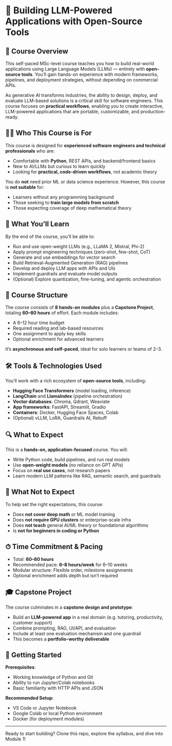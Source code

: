 # 🧠 Building LLM-Powered Applications with Open-Source Tools

## 📘 Course Overview

This self-paced MSc-level course teaches you how to build real-world applications using Large Language Models (LLMs) — entirely with **open-source tools**. You’ll gain hands-on experience with modern frameworks, pipelines, and deployment strategies, without depending on commercial APIs.

As generative AI transforms industries, the ability to design, deploy, and evaluate LLM-based solutions is a critical skill for software engineers. This course focuses on **practical workflows**, enabling you to create interactive, LLM-powered applications that are portable, customizable, and production-ready.

## 👨‍💻 Who This Course is For

This course is designed for **experienced software engineers and technical professionals** who are:

- Comfortable with **Python**, REST APIs, and backend/frontend basics
- New to AI/LLMs but curious to learn quickly
- Looking for **practical, code-driven workflows**, not academic theory

You do **not** need prior ML or data science experience. However, this course is **not suitable** for:
- Learners without any programming background
- Those seeking to **train large models from scratch**
- Those expecting coverage of deep mathematical theory

## 🎯 What You’ll Learn

By the end of the course, you’ll be able to:

- Run and use open-weight LLMs (e.g., LLaMA 2, Mistral, Phi-2)
- Apply prompt engineering techniques (zero-shot, few-shot, CoT)
- Generate and use embeddings for vector search
- Build Retrieval-Augmented Generation (RAG) pipelines
- Develop and deploy LLM apps with APIs and UIs
- Implement guardrails and evaluate model outputs
- (Optional) Explore quantization, fine-tuning, and agentic orchestration

## 🧩 Course Structure

The course consists of **8 hands-on modules** plus a **Capstone Project**, totaling **60–80 hours** of effort. Each module includes:

- A 6–12 hour time budget
- Required reading and lab-based resources
- One assignment to apply key skills
- Optional enrichment for advanced learners

It’s **asynchronous and self-paced**, ideal for solo learners or teams of 2–3.

## 🛠 Tools & Technologies Used

You’ll work with a rich ecosystem of **open-source tools**, including:

- **Hugging Face Transformers** (model loading, inference)
- **LangChain** and **LlamaIndex** (pipeline orchestration)
- **Vector databases**: Chroma, Qdrant, Weaviate
- **App frameworks**: FastAPI, Streamlit, Gradio
- **Containers**: Docker, Hugging Face Spaces, Colab
- (Optional) vLLM, LoRA, Guardrails AI, Rebuff

## 🔍 What to Expect

This is a **hands-on, application-focused** course. You will:

- Write Python code, build pipelines, and run real models
- Use **open-weight models** (no reliance on GPT APIs)
- Focus on **real use cases**, not research papers
- Learn modern LLM patterns like RAG, semantic search, and guardrails

## 🚫 What Not to Expect

To help set the right expectations, this course:

- Does **not cover deep math** or ML model training
- Does **not require GPU clusters** or enterprise-scale infra
- Does **not teach** general AI/ML theory or foundational algorithms
- Is **not for beginners in coding or Python**

## ⏱ Time Commitment & Pacing

- Total: **60–80 hours**
- Recommended pace: **6–8 hours/week** for 6–10 weeks
- Modular structure: Flexible order, milestone assignments
- Optional enrichment adds depth but isn’t required

## 🎓 Capstone Project

The course culminates in a **capstone design and prototype**:

- Build an **LLM-powered app** in a real domain (e.g. tutoring, productivity, customer support)
- Combine prompting, RAG, UI/API, and evaluation
- Include at least one evaluation mechanism and one guardrail
- This becomes a **portfolio-worthy deliverable**

## 🚀 Getting Started

**Prerequisites**:
- Working knowledge of Python and Git
- Ability to run Jupyter/Colab notebooks
- Basic familiarity with HTTP APIs and JSON

**Recommended Setup**:
- VS Code or Jupyter Notebook
- Google Colab or local Python environment
- Docker (for deployment modules)


---

Ready to start building? Clone this repo, explore the syllabus, and dive into Module 1!
